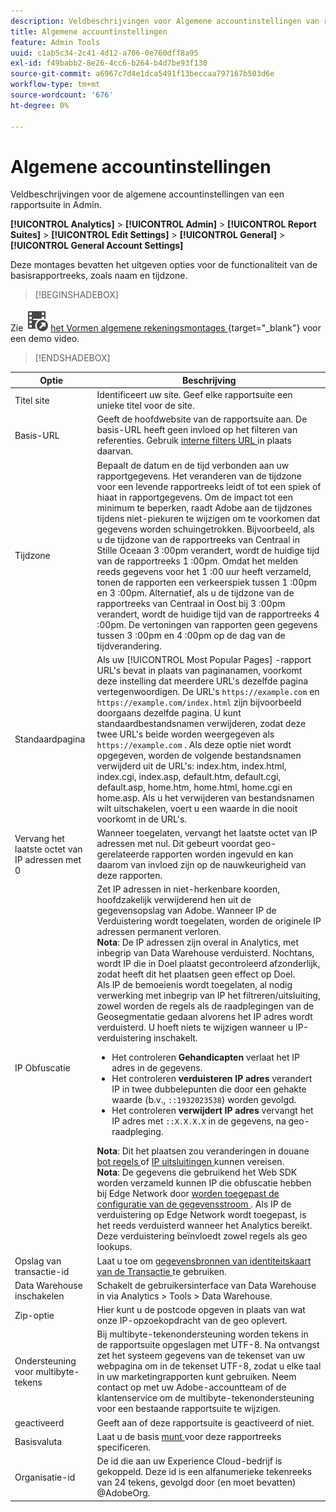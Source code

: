 ```yaml
---
description: Veldbeschrijvingen voor Algemene accountinstellingen van rapportsuite in Admin.
title: Algemene accountinstellingen
feature: Admin Tools
uuid: c1ab5c34-2c41-4d12-a706-0e760dff8a95
exl-id: f49babb2-8e26-4cc6-b264-b4d7be93f130
source-git-commit: a6967c7d4e1dca5491f13beccaa797167b503d6e
workflow-type: tm+mt
source-wordcount: '676'
ht-degree: 0%

---
```


# Algemene accountinstellingen

Veldbeschrijvingen voor de algemene accountinstellingen van een rapportsuite in Admin.

**[!UICONTROL Analytics]** > **[!UICONTROL Admin]** > **[!UICONTROL Report Suites]** > **[!UICONTROL Edit Settings]** > **[!UICONTROL General]** > **[!UICONTROL General Account Settings]**

Deze montages bevatten het uitgeven opties voor de functionaliteit van de basisrapportreeks, zoals naam en tijdzone.


>[!BEGINSHADEBOX]

Zie ![ VideoCheckedOut ](/help/assets/icons/VideoCheckedOut.svg) [ het Vormen algemene rekeningsmontages ](https://video.tv.adobe.com/v/332330/?quality=12&learn=on){target="_blank"} voor een demo video.

>[!ENDSHADEBOX]

| Optie | Beschrijving |
|--- |--- |
| Titel site | Identificeert uw site. Geef elke rapportsuite een unieke titel voor de site. |
| Basis-URL | Geeft de hoofdwebsite van de rapportsuite aan. De basis-URL heeft geen invloed op het filteren van referenties. Gebruik [ interne filters URL ](/help/admin/tools/manage-rs/edit-settings/general/internal-url-filter-admin.md) in plaats daarvan. |
| Tijdzone | Bepaalt de datum en de tijd verbonden aan uw rapportgegevens.  Het veranderen van de tijdzone voor een levende rapportreeks leidt of tot een spiek of hiaat in rapportgegevens. Om de impact tot een minimum te beperken, raadt Adobe aan de tijdzones tijdens niet-piekuren te wijzigen om te voorkomen dat gegevens worden schuingetrokken.  Bijvoorbeeld, als u de tijdzone van de rapportreeks van Centraal in Stille Oceaan 3 :00pm verandert, wordt de huidige tijd van de rapportreeks 1 :00pm. Omdat het melden reeds gegevens voor het 1 :00 uur heeft verzameld, tonen de rapporten een verkeerspiek tussen 1 :00pm en 3 :00pm.  Alternatief, als u de tijdzone van de rapportreeks van Centraal in Oost bij 3 :00pm verandert, wordt de huidige tijd van de rapportreeks 4 :00pm. De vertoningen van rapporten geen gegevens tussen 3 :00pm en 4 :00pm op de dag van de tijdverandering. |
| Standaardpagina | Als uw [!UICONTROL Most Popular Pages] -rapport URL&#39;s bevat in plaats van paginanamen, voorkomt deze instelling dat meerdere URL&#39;s dezelfde pagina vertegenwoordigen. De URL&#39;s `https://example.com` en `https://example.com/index.html` zijn bijvoorbeeld doorgaans dezelfde pagina. U kunt standaardbestandsnamen verwijderen, zodat deze twee URL&#39;s beide worden weergegeven als `https://example.com` .  Als deze optie niet wordt opgegeven, worden de volgende bestandsnamen verwijderd uit de URL&#39;s: index.htm, index.html, index.cgi, index.asp, default.htm, default.cgi, default.asp, home.htm, home.html, home.cgi en home.asp.  Als u het verwijderen van bestandsnamen wilt uitschakelen, voert u een waarde in die nooit voorkomt in de URL&#39;s. |
| Vervang het laatste octet van IP adressen met 0 | Wanneer toegelaten, vervangt het laatste octet van IP adressen met nul. Dit gebeurt voordat geo-gerelateerde rapporten worden ingevuld en kan daarom van invloed zijn op de nauwkeurigheid van deze rapporten. |
| IP Obfuscatie | Zet IP adressen in niet-herkenbare koorden, hoofdzakelijk verwijderend hen uit de gegevensopslag van Adobe. Wanneer IP de Verduistering wordt toegelaten, worden de originele IP adressen permanent verloren. <br> **Nota**: De IP adressen zijn overal in Analytics, met inbegrip van Data Warehouse verduisterd. Nochtans, wordt IP die in Doel plaatst gecontroleerd afzonderlijk, zodat heeft dit het plaatsen geen effect op Doel.<br> Als IP de bemoeienis wordt toegelaten, al nodig verwerking met inbegrip van IP het filtreren/uitsluiting, zowel worden de regels als de raadplegingen van de Geosegmentatie gedaan alvorens het IP adres wordt verduisterd. U hoeft niets te wijzigen wanneer u IP-verduistering inschakelt.<ul><li>Het controleren **Gehandicapten** verlaat het IP adres in de gegevens.</li><li>Het controleren **verduisteren IP adres** verandert IP in twee dubbelepunten die door een gehakte waarde (b.v., `::1932023538`) worden gevolgd.</li><li>Het controleren **verwijdert IP adres** vervangt het IP adres met `::X.X.X.X` in de gegevens, na geo-raadpleging.</li></ul>**Nota**: Dit het plaatsen zou veranderingen in douane [ bot regels ](/help/admin/tools/manage-rs/edit-settings/general/bot-removal/bot-rules.md) of [ IP uitsluitingen ](/help/admin/tools/exclude-ip.md) kunnen vereisen.<br> **Nota**: De gegevens die gebruikend het Web SDK worden verzameld kunnen IP die obfuscatie hebben bij Edge Network door [ worden toegepast de configuratie van de gegevensstroom ](https://experienceleague.adobe.com/docs/experience-platform/datastreams/configure.html?lang=nl-NL#@advanced-options). Als IP de verduistering op Edge Network wordt toegepast, is het reeds verduisterd wanneer het Analytics bereikt. Deze verduistering beïnvloedt zowel regels als geo lookups. |
| Opslag van transactie-id | Laat u toe om [ gegevensbronnen van identiteitskaart van de Transactie ](/help/import/data-sources/transactionid.md) te gebruiken. |
| Data Warehouse inschakelen | Schakelt de gebruikersinterface van Data Warehouse in via Analytics > Tools > Data Warehouse. |
| Zip-optie | Hier kunt u de postcode opgeven in plaats van wat onze IP-opzoekopdracht van de geo oplevert. |
| Ondersteuning voor multibyte-tekens | Bij multibyte-tekenondersteuning worden tekens in de rapportsuite opgeslagen met UTF-8. Na ontvangst zet het systeem gegevens van de tekenset van uw webpagina om in de tekenset UTF-8, zodat u elke taal in uw marketingrapporten kunt gebruiken. Neem contact op met uw Adobe-accountteam of de klantenservice om de multibyte-tekenondersteuning voor een bestaande rapportsuite te wijzigen. |
| geactiveerd | Geeft aan of deze rapportsuite is geactiveerd of niet. |
| Basisvaluta | Laat u de basis [ munt ](/help/implement/vars/config-vars/currencycode.md) voor deze rapportreeks specificeren. |
| Organisatie-id | De id die aan uw Experience Cloud-bedrijf is gekoppeld. Deze id is een alfanumerieke tekenreeks van 24 tekens, gevolgd door (en moet bevatten) @AdobeOrg. |
